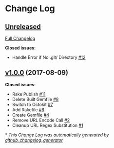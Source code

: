 # Change Log

## [Unreleased](https://github.com/karagenit/github-fastforward/tree/HEAD)

[Full Changelog](https://github.com/karagenit/github-fastforward/compare/v1.0.0...HEAD)

**Closed issues:**

- Handle Error if No .git/ Directory [\#12](https://github.com/karagenit/github-fastforward/issues/12)

## [v1.0.0](https://github.com/karagenit/github-fastforward/tree/v1.0.0) (2017-08-09)
**Closed issues:**

- Rake Publish [\#11](https://github.com/karagenit/github-fastforward/issues/11)
- Delete Built Gemfile [\#8](https://github.com/karagenit/github-fastforward/issues/8)
- Switch to Octokit [\#7](https://github.com/karagenit/github-fastforward/issues/7)
- Add Rakefile [\#6](https://github.com/karagenit/github-fastforward/issues/6)
- Create Gemfile [\#4](https://github.com/karagenit/github-fastforward/issues/4)
- Remove URL Encode Call [\#2](https://github.com/karagenit/github-fastforward/issues/2)
- Cleanup URL Regex Substitution [\#1](https://github.com/karagenit/github-fastforward/issues/1)



\* *This Change Log was automatically generated by [github_changelog_generator](https://github.com/skywinder/Github-Changelog-Generator)*